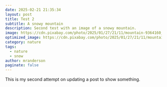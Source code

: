 ```yaml
---
date: 2025-02-21 21:35:34
layout: post
title: Test 2
subtitle: A snowy mountain
description: Second test with an image of a snowy mountain.
image: https://cdn.pixabay.com/photo/2025/01/27/21/11/mountain-9364160_640.jpg
optimized_image: https://cdn.pixabay.com/photo/2025/01/27/21/11/mountain-9364160_960_720.jpg
category: nature
tags:
  - nature
  - snow
author: mranderson
paginate: false
---
```


This is my second attempt on updating a post to show something.
